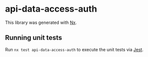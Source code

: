 # api-data-access-auth

This library was generated with [Nx](https://nx.dev).

## Running unit tests

Run `nx test api-data-access-auth` to execute the unit tests via [Jest](https://jestjs.io).
